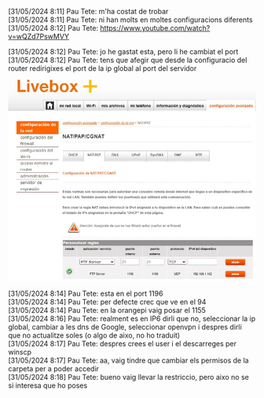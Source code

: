 [31/05/2024 8:11] Pau Tete: m'ha costat de trobar  
[31/05/2024 8:11] Pau Tete: ni han molts en moltes configuracions diferents  
[31/05/2024 8:12] Pau Tete: https://www.youtube.com/watch?v=wQZd7PswMVY  

[31/05/2024 8:12] Pau Tete: jo he gastat esta, pero li he cambiat el port  
[31/05/2024 8:12] Pau Tete: tens que afegir que desde la configuracio del router redirigixes el port de la ip global al port del servidor  

![alt text](<Imagen de WhatsApp 2024-05-31 a las 08.14.07_85b9d88e.jpg>)

[31/05/2024 8:14] Pau Tete: esta en el port 1196  
[31/05/2024 8:14] Pau Tete: per defecte crec que ve en el 94  
[31/05/2024 8:14] Pau Tete: en la orangepi vaig posar el 1155  
[31/05/2024 8:16] Pau Tete: realment es en IP6 dirli que no, seleccionar la ip global, cambiar a les dns de Google, seleccionar openvpn i despres dirli que no actualitze soles (o algo de aixo, no ho traduit)  
[31/05/2024 8:17] Pau Tete: despres crees el user i el descarreges per winscp  
[31/05/2024 8:17] Pau Tete: aa, vaig tindre que cambiar els permisos de la carpeta per a poder accedir  
[31/05/2024 8:18] Pau Tete: bueno vaig llevar la restriccio, pero aixo no se si interesa que ho poses   